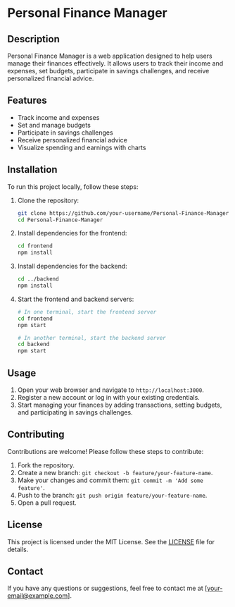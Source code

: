 # Personal Finance Manager

## Description
Personal Finance Manager is a web application designed to help users manage their finances effectively. It allows users to track their income and expenses, set budgets, participate in savings challenges, and receive personalized financial advice.

## Features
- Track income and expenses
- Set and manage budgets
- Participate in savings challenges
- Receive personalized financial advice
- Visualize spending and earnings with charts

## Installation
To run this project locally, follow these steps:

1. Clone the repository:
   ```bash
   git clone https://github.com/your-username/Personal-Finance-Manager.git
   cd Personal-Finance-Manager
   ```

2. Install dependencies for the frontend:
   ```bash
   cd frontend
   npm install
   ```

3. Install dependencies for the backend:
   ```bash
   cd ../backend
   npm install
   ```

4. Start the frontend and backend servers:
   ```bash
   # In one terminal, start the frontend server
   cd frontend
   npm start

   # In another terminal, start the backend server
   cd backend
   npm start
   ```

## Usage
1. Open your web browser and navigate to `http://localhost:3000`.
2. Register a new account or log in with your existing credentials.
3. Start managing your finances by adding transactions, setting budgets, and participating in savings challenges.

## Contributing
Contributions are welcome! Please follow these steps to contribute:

1. Fork the repository.
2. Create a new branch: `git checkout -b feature/your-feature-name`.
3. Make your changes and commit them: `git commit -m 'Add some feature'`.
4. Push to the branch: `git push origin feature/your-feature-name`.
5. Open a pull request.

## License
This project is licensed under the MIT License. See the [LICENSE](LICENSE) file for details.

## Contact
If you have any questions or suggestions, feel free to contact me at [your-email@example.com].

